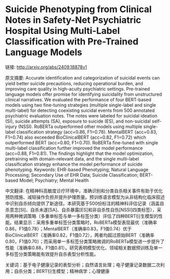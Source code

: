 # Suicide Phenotyping from Clinical Notes in Safety-Net Psychiatric Hospital Using Multi-Label Classification with Pre-Trained Language Models

链接: http://arxiv.org/abs/2409.18878v1

原文摘要:
Accurate identification and categorization of suicidal events can yield
better suicide precautions, reducing operational burden, and improving care
quality in high-acuity psychiatric settings. Pre-trained language models offer
promise for identifying suicidality from unstructured clinical narratives. We
evaluated the performance of four BERT-based models using two fine-tuning
strategies (multiple single-label and single multi-label) for detecting
coexisting suicidal events from 500 annotated psychiatric evaluation notes. The
notes were labeled for suicidal ideation (SI), suicide attempts (SA), exposure
to suicide (ES), and non-suicidal self-injury (NSSI). RoBERTa outperformed
other models using multiple single-label classification strategy (acc=0.86,
F1=0.78). MentalBERT (acc=0.83, F1=0.74) also exceeded BioClinicalBERT
(acc=0.82, F1=0.72) which outperformed BERT (acc=0.80, F1=0.70). RoBERTa
fine-tuned with single multi-label classification further improved the model
performance (acc=0.88, F1=0.81). The findings highlight that the model
optimization, pretraining with domain-relevant data, and the single multi-label
classification strategy enhance the model performance of suicide phenotyping.
Keywords: EHR-based Phenotyping; Natural Language Processing; Secondary Use of
EHR Data; Suicide Classification; BERT-based Model; Psychiatry; Mental Health

中文翻译:
在精神科高敏度诊疗环境中，准确识别和分类自杀相关事件有助于优化预防措施、减轻操作负担并提升护理质量。预训练语言模型为从非结构化临床叙述中识别自杀倾向提供了新途径。本研究基于500份标注的精神科评估记录（涵盖自杀意念[SI]、自杀未遂[SA]、自杀暴露[ES]和非自杀性自伤[NSSI]四类标签），采用两种微调策略（多重单标签与单一多标签分类）评估了四种BERT衍生模型的性能。结果显示：采用多重单标签分类策略时，RoBERTa模型表现最优（准确率0.86，F1值0.78）；MentalBERT（准确率0.83，F1值0.74）优于BioClinicalBERT（准确率0.82，F1值0.72），两者均超过原始BERT（准确率0.80，F1值0.70）；而采用单一多标签分类策略微调的RoBERTa模型进一步提升了性能（准确率0.88，F1值0.81）。研究表明模型优化、领域相关数据预训练及单一多标签分类策略能有效提升自杀表型分析性能。

关键词：基于电子健康记录的表型分析；自然语言处理；电子健康记录数据二次利用；自杀分类；BERT衍生模型；精神病学；心理健康
